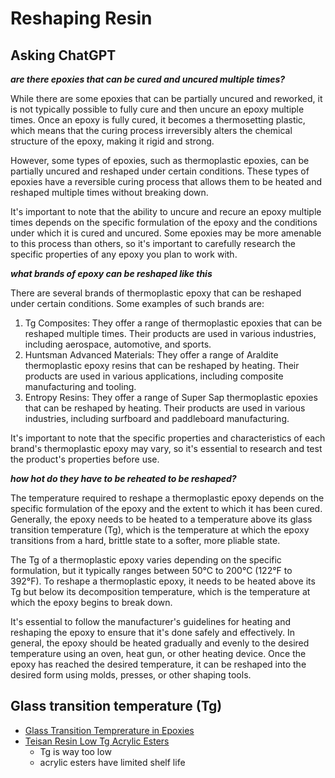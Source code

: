 # Reshaping Resin

## Asking ChatGPT
***are there epoxies that can be cured and uncured multiple times?***

While there are some epoxies that can be partially uncured and reworked, it is not typically possible to fully cure and then uncure an epoxy multiple times. Once an epoxy is fully cured, it becomes a thermosetting plastic, which means that the curing process irreversibly alters the chemical structure of the epoxy, making it rigid and strong.

However, some types of epoxies, such as thermoplastic epoxies, can be partially uncured and reshaped under certain conditions. These types of epoxies have a reversible curing process that allows them to be heated and reshaped multiple times without breaking down.

It's important to note that the ability to uncure and recure an epoxy multiple times depends on the specific formulation of the epoxy and the conditions under which it is cured and uncured. Some epoxies may be more amenable to this process than others, so it's important to carefully research the specific properties of any epoxy you plan to work with.

***what brands of epoxy can be reshaped like this***

There are several brands of thermoplastic epoxy that can be reshaped under certain conditions. Some examples of such brands are:

1.  Tg Composites: They offer a range of thermoplastic epoxies that can be reshaped multiple times. Their products are used in various industries, including aerospace, automotive, and sports.
2.  Huntsman Advanced Materials: They offer a range of Araldite thermoplastic epoxy resins that can be reshaped by heating. Their products are used in various applications, including composite manufacturing and tooling.
3.  Entropy Resins: They offer a range of Super Sap thermoplastic epoxies that can be reshaped by heating. Their products are used in various industries, including surfboard and paddleboard manufacturing.

It's important to note that the specific properties and characteristics of each brand's thermoplastic epoxy may vary, so it's essential to research and test the product's properties before use.

***how hot do they have to be reheated to be reshaped?***

The temperature required to reshape a thermoplastic epoxy depends on the specific formulation of the epoxy and the extent to which it has been cured. Generally, the epoxy needs to be heated to a temperature above its glass transition temperature (Tg), which is the temperature at which the epoxy transitions from a hard, brittle state to a softer, more pliable state.

The Tg of a thermoplastic epoxy varies depending on the specific formulation, but it typically ranges between 50°C to 200°C (122°F to 392°F). To reshape a thermoplastic epoxy, it needs to be heated above its Tg but below its decomposition temperature, which is the temperature at which the epoxy begins to break down.

It's essential to follow the manufacturer's guidelines for heating and reshaping the epoxy to ensure that it's done safely and effectively. In general, the epoxy should be heated gradually and evenly to the desired temperature using an oven, heat gun, or other heating device. Once the epoxy has reached the desired temperature, it can be reshaped into the desired form using molds, presses, or other shaping tools.

## Glass transition temperature (Tg)
- [Glass Transition Temprerature in Epoxies](https://focenter.com/the-glass-transition-in-epoxies/)
- [Teisan Resin Low Tg Acrylic Esters](https://nagaseamerica.com/product/teisan-resin/)
    - Tg is way too low
    - acrylic esters have limited shelf life


